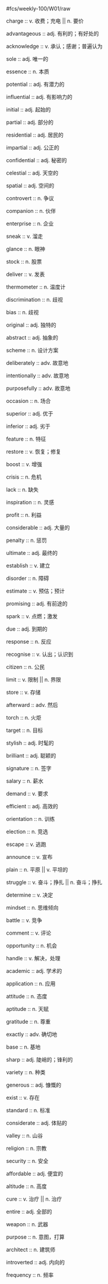 #fcs/weekly-100/W01/raw

charge :: v. 收费；充电 || n. 要价 <!--SR:!2025-09-18,8,250-->

advantageous :: adj. 有利的；有好处的 <!--SR:!2025-09-18,4,210-->

acknowledge :: v. 承认；感谢；普遍认为 <!--SR:!2025-09-18,4,210-->

sole :: adj. 唯一的 <!--SR:!2025-09-18,4,210-->

essence :: n. 本质 <!--SR:!2025-09-18,8,250-->

potential :: adj. 有潜力的 <!--SR:!2025-09-18,4,210-->

influential :: adj. 有影响力的 <!--SR:!2025-09-19,9,250-->

initial :: adj. 起始的 <!--SR:!2025-09-19,9,250-->

partial :: adj. 部分的 <!--SR:!2025-09-19,9,250-->

residential :: adj. 居民的 <!--SR:!2025-09-15,1,210-->

impartial :: adj. 公正的 <!--SR:!2025-09-18,8,250-->

confidential :: adj. 秘密的 <!--SR:!2025-09-17,7,250-->

celestial :: adj. 天空的 <!--SR:!2025-09-19,9,250-->

spatial :: adj. 空间的 <!--SR:!2025-09-17,7,250-->

controvert :: n. 争议 <!--SR:!2025-09-15,5,230-->

companion :: n. 伙伴 <!--SR:!2025-09-18,8,250-->

enterprise :: n. 企业 <!--SR:!2025-09-18,8,250-->

sneak :: v. 溜走 <!--SR:!2025-09-19,5,230-->

glance :: n. 眼神 <!--SR:!2025-09-17,7,250-->

stock :: n. 股票 <!--SR:!2025-09-18,4,210-->

deliver :: v. 发表 <!--SR:!2025-09-18,8,250-->

thermometer :: n. 温度计 <!--SR:!2025-09-19,9,250-->

discrimination :: n. 歧视 <!--SR:!2025-09-15,5,230-->

bias :: n. 歧视 <!--SR:!2025-09-19,9,250-->

original :: adj. 独特的 <!--SR:!2025-09-18,8,250-->

abstract :: adj. 抽象的 <!--SR:!2025-09-18,4,210-->

scheme :: n. 设计方案 <!--SR:!2025-09-15,5,230-->

deliberately :: adv. 故意地 <!--SR:!2025-09-19,9,250-->

intentionally :: adv. 故意地 <!--SR:!2025-09-15,5,230-->

purposefully :: adv. 故意地 <!--SR:!2025-09-18,8,250-->

occasion :: n. 场合 <!--SR:!2025-09-18,8,250-->

superior :: adj. 优于 <!--SR:!2025-09-17,7,250-->

inferior :: adj. 劣于 <!--SR:!2025-09-19,9,250-->

feature :: n. 特征 <!--SR:!2025-09-19,9,250-->

restore :: v. 恢复；修复 <!--SR:!2025-09-18,8,250-->

boost :: v. 增强 <!--SR:!2025-09-18,8,250-->

crisis :: n. 危机 <!--SR:!2025-09-15,5,230-->

lack :: n. 缺失 <!--SR:!2025-09-18,4,210-->

inspiration :: n. 灵感 <!--SR:!2025-09-19,9,250-->

profit :: n. 利益 <!--SR:!2025-09-17,7,250-->

considerable :: adj. 大量的 <!--SR:!2025-09-19,5,230-->

penalty :: n. 惩罚 <!--SR:!2025-09-16,2,170-->

ultimate :: adj. 最终的 <!--SR:!2025-09-19,9,250-->

establish :: v. 建立 <!--SR:!2025-09-19,9,250-->

disorder :: n. 障碍 <!--SR:!2025-09-18,8,250-->

estimate :: v. 预估；预计 <!--SR:!2025-09-15,5,230-->

promising :: adj. 有前途的 <!--SR:!2025-09-17,7,250-->

spark :: v. 点燃；激发 <!--SR:!2025-09-15,5,230-->

due :: adj. 到期的 <!--SR:!2025-09-18,8,250-->

response :: n. 反应 <!--SR:!2025-09-19,5,230-->

recognise :: v. 认出；认识到 <!--SR:!2025-09-18,4,210-->

citizen :: n. 公民 <!--SR:!2025-09-18,8,250-->

limit :: v. 限制 || n. 界限 <!--SR:!2025-09-18,8,250-->

store :: v. 存储 <!--SR:!2025-09-18,8,250-->

afterward :: adv. 然后 <!--SR:!2025-09-19,5,230-->

torch :: n. 火炬 <!--SR:!2025-09-18,8,250-->

target :: n. 目标 <!--SR:!2025-09-19,9,250-->

stylish :: adj. 时髦的 <!--SR:!2025-09-17,7,250-->

brilliant :: adj. 聪颖的 <!--SR:!2025-09-18,8,250-->

signature :: n. 签字 <!--SR:!2025-09-17,7,250-->

salary :: n. 薪水 <!--SR:!2025-09-17,7,250-->

demand :: v. 要求 <!--SR:!2025-09-18,4,190-->

efficient :: adj. 高效的 <!--SR:!2025-09-18,4,210-->

orientation :: n. 训练 <!--SR:!2025-09-19,9,250-->

election :: n. 竞选 <!--SR:!2025-09-17,7,250-->

escape :: v. 逃跑 <!--SR:!2025-09-19,9,250-->

announce :: v. 宣布 <!--SR:!2025-09-18,4,210-->

plain :: n. 平原 || v. 平坦的 <!--SR:!2025-09-17,7,250-->

struggle :: v. 奋斗；挣扎 || n. 奋斗；挣扎 <!--SR:!2025-09-15,1,170-->

determine :: v. 决定 <!--SR:!2025-09-18,4,190-->

mindset :: n. 思维倾向 <!--SR:!2025-09-15,5,230-->

battle :: v. 竞争 <!--SR:!2025-09-19,9,250-->

comment :: v. 评论 <!--SR:!2025-09-17,7,250-->

opportunity :: n. 机会 <!--SR:!2025-09-15,5,230-->

handle :: v. 解决，处理 <!--SR:!2025-09-17,7,250-->

academic :: adj. 学术的 <!--SR:!2025-09-18,4,210-->

application :: n. 应用 <!--SR:!2025-09-17,7,250-->

attitude :: n. 态度 <!--SR:!2025-09-15,5,230-->

aptitude :: n. 天赋 <!--SR:!2025-09-15,5,230-->

gratitude :: n. 尊重 <!--SR:!2025-09-17,7,250-->

exactly :: adv. 确切地 <!--SR:!2025-09-18,4,210-->

base :: n. 基地 <!--SR:!2025-09-17,7,250-->

sharp :: adj. 陡峭的；锋利的 <!--SR:!2025-09-18,8,250-->

variety :: n. 种类 <!--SR:!2025-09-15,5,230-->

generous :: adj. 慷慨的 <!--SR:!2025-09-15,1,190-->

exist :: v. 存在 <!--SR:!2025-09-15,5,230-->

standard :: n. 标准 <!--SR:!2025-09-17,7,250-->

considerate :: adj. 体贴的 <!--SR:!2025-09-15,1,170-->

valley :: n. 山谷 <!--SR:!2025-09-15,5,230-->

religion :: n. 宗教 <!--SR:!2025-09-15,5,230-->

security :: n. 安全 <!--SR:!2025-09-18,8,250-->

affordable :: adj. 便宜的 <!--SR:!2025-09-19,9,250-->

altitude :: n. 高度 <!--SR:!2025-09-15,5,230-->

cure :: v. 治疗 || n. 治疗 <!--SR:!2025-09-18,4,210-->

entire :: adj. 全部的 <!--SR:!2025-09-17,7,250-->

weapon :: n. 武器 <!--SR:!2025-09-15,5,230-->

purpose :: n. 意图，打算 <!--SR:!2025-09-17,7,250-->

architect :: n. 建筑师 <!--SR:!2025-09-17,7,250-->

introverted :: adj. 内向的 <!--SR:!2025-09-19,9,250-->

frequency :: n. 频率 <!--SR:!2025-09-19,9,250-->
